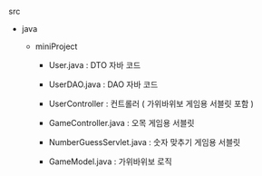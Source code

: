 src

- java

  - miniProject
  
    - User.java  :  DTO 자바 코드
    - UserDAO.java  :  DAO 자바 코드

    - UserController  :  컨트롤러 ( 가위바위보 게임용 서블릿 포함 )
    - GameController.java  :  오목 게임용 서블릿
    - NumberGuessServlet.java  :  숫자 맞추기 게임용 서블릿
      
    - GameModel.java  :  가위바위보 로직
